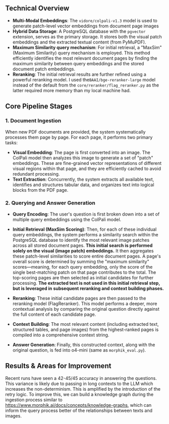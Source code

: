 ## Technical Overview

*   **Multi-Modal Embeddings**: The `vidore/colpali-v1.3` model is used to generate patch-level vector embeddings from document page images
*   **Hybrid Data Storage**: A PostgreSQL database with the `pgvector` extension, serves as the primary storage. It stores both the visual patch embeddings and the extracted textual content (from PyMuPDF).
*   **Maximum Similarity query mechanism**: For initial retrieval, a "MaxSim" (Maximum Similarity) query mechanism is employed. This method efficiently identifies the most relevant document pages by finding the maximum similarity between query embeddings and the stored document patch embeddings.
*   **Reranking**: The initial retrieval results are further refined using a powerful reranking model. I used the`BAAI/bge-reranker-large` model instead of the default from the `core/reranker/flag_reranker.py` as the latter required more memory than my local machine had.

## Core Pipeline Stages

### 1. Document Ingestion

When new PDF documents are provided, the system systematically processes them page by page. For each page, it performs two primary tasks:

*   **Visual Embedding**: The page is first converted into an image. The ColPali model then analyzes this image to generate a set of "patch" embeddings. These are fine-grained vector representations of different visual regions within that page, and they are efficiently cached to avoid redundant processing.
*   **Text Extraction**: Concurrently, the system extracts all available text, identifies and structures tabular data, and organizes text into logical blocks from the PDF page.

### 2. Querying and Answer Generation

*   **Query Encoding**: The user's question is first broken down into a set of multiple query embeddings using the ColPali model. 

*   **Initial Retrieval (MaxSim Scoring)**: Then, for each of these individual query embeddings, the system performs a similarity search within the PostgreSQL database to identify the most relevant image patches across all stored document pages. **This initial search is performed solely on the visual (image patch) embeddings.** It then aggregates these patch-level similarities to score entire document pages. A page's overall score is determined by summing the "maximum similarity" scores—meaning, for each query embedding, only the score of the single best-matching patch on that page contributes to the total. The top-scoring pages are then selected as initial candidates for further processing. **The extracted text is not used in this initial retrieval step, but is leveraged in subsequent reranking and context building phases.**

*   **Reranking**: These initial candidate pages are then passed to the reranking model (FlagReranker). This model performs a deeper, more contextual analysis by comparing the original question directly against the full content of each candidate page.

*   **Context Building**: The most relevant content (including extracted text, structured tables, and page images) from the highest-ranked pages is compiled into a comprehensive context string.

*   **Answer Generation**: Finally, this constructed context, along with the original question, is fed into o4-mini (same as `morphik_eval.py`).

## Results & Areas for Improvement

Recent runs have seen a 42-45/45 accuracy in answering the questions. This variance is likely due to passing in long contexts to the LLM which increases the non-determinism. This is amplified by the introduction of the retry logic. To improve this, we can build a knowledge graph during the ingestion process similar to https://www.morphik.ai/docs/concepts/knowledge-graphs, which can inform the query process better of the relationships between texts and images.